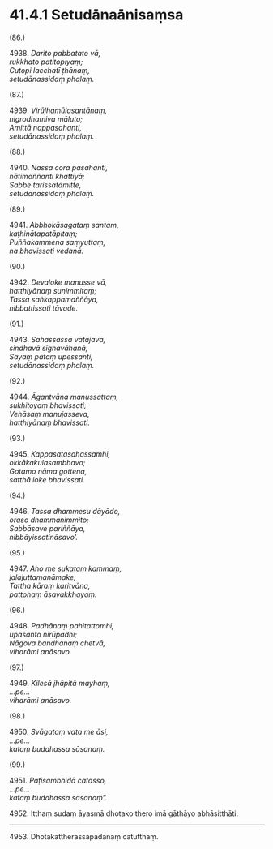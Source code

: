 # 41.4.1 Setudānaānisaṃsa

(86.)

4938\. _Darito pabbatato vā,_  
_rukkhato patitopiyaṃ;_  
_Cutopi lacchatī ṭhānaṃ,_  
_setudānassidaṃ phalaṃ._  

(87.)

4939\. _Virūḷhamūlasantānaṃ,_  
_nigrodhamiva māluto;_  
_Amittā nappasahanti,_  
_setudānassidaṃ phalaṃ._  

(88.)

4940\. _Nāssa corā pasahanti,_  
_nātimaññanti khattiyā;_  
_Sabbe tarissatāmitte,_  
_setudānassidaṃ phalaṃ._  

(89.)

4941\. _Abbhokāsagataṃ santaṃ,_  
_kaṭhinātapatāpitaṃ;_  
_Puññakammena saṃyuttaṃ,_  
_na bhavissati vedanā._  

(90.)

4942\. _Devaloke manusse vā,_  
_hatthiyānaṃ sunimmitaṃ;_  
_Tassa saṅkappamaññāya,_  
_nibbattissati tāvade._  

(91.)

4943\. _Sahassassā vātajavā,_  
_sindhavā sīghavāhanā;_  
_Sāyaṃ pātaṃ upessanti,_  
_setudānassidaṃ phalaṃ._  

(92.)

4944\. _Āgantvāna manussattaṃ,_  
_sukhitoyaṃ bhavissati;_  
_Vehāsaṃ manujasseva,_  
_hatthiyānaṃ bhavissati._  

(93.)

4945\. _Kappasatasahassamhi,_  
_okkākakulasambhavo;_  
_Gotamo nāma gottena,_  
_satthā loke bhavissati._  

(94.)

4946\. _Tassa dhammesu dāyādo,_  
_oraso dhammanimmito;_  
_Sabbāsave pariññāya,_  
_nibbāyissatināsavo’._  

(95.)

4947\. _Aho me sukataṃ kammaṃ,_  
_jalajuttamanāmake;_  
_Tattha kāraṃ karitvāna,_  
_pattohaṃ āsavakkhayaṃ._  

(96.)

4948\. _Padhānaṃ pahitattomhi,_  
_upasanto nirūpadhi;_  
_Nāgova bandhanaṃ chetvā,_  
_viharāmi anāsavo._  

(97.)

4949\. _Kilesā jhāpitā mayhaṃ,_  
_…pe…_  
_viharāmi anāsavo._  

(98.)

4950\. _Svāgataṃ vata me āsi,_  
_…pe…_  
_kataṃ buddhassa sāsanaṃ._  

(99.)

4951\. _Paṭisambhidā catasso,_  
_…pe…_  
_kataṃ buddhassa sāsanaṃ”._  

4952\. Itthaṃ sudaṃ āyasmā dhotako thero imā gāthāyo abhāsitthāti.

---

4953\. Dhotakattherassāpadānaṃ catutthaṃ.
